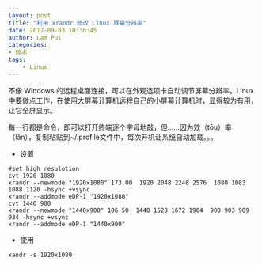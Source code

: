 ```yaml
---
layout: post
title: "利用 xrandr 修改 Linux 屏幕分辨率"
date: 2017-09-03 10:30:45
author: Lam Pui
categories:
- 技术
tags: 
    - Linux
---
```


不像 Windows 的远程桌面连接，可以在外观选项卡自动调节屏幕分辨率，Linux 中要做点工作，在使用大屏幕计算机远程自己的小屏幕计算机时，显得较为有用，让它全屏显示。
<!--more-->
每一行都是命令，即可以打开终端逐个字母地敲，但……因为效（tōu）率（lǎn），复制粘贴到~/.profile文件中，每次开机让系统自动加载。。。

+ 设置

```clike
#set high resulotion
cvt 1920 1080
xrandr --newmode "1920x1080" 173.00  1920 2048 2248 2576  1080 1083 1088 1120 -hsync +vsync
xrandr --addmode eDP-1 "1920x1080"
cvt 1440 900
xrandr --newmode "1440x900" 106.50  1440 1528 1672 1904  900 903 909 934 -hsync +vsync
xrandr --addmode eDP-1 "1440x900"
```

+ 使用

```markup
xandr -s 1920x1080
```
